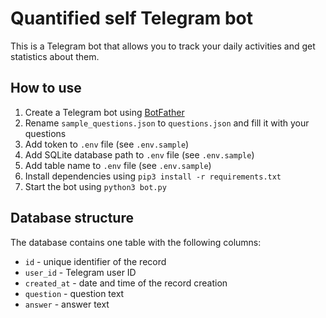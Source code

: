 # Quantified self Telegram bot

This is a Telegram bot that allows you to track your daily activities and get statistics about them.

## How to use

1. Create a Telegram bot using [BotFather](https://t.me/botfather)
2. Rename `sample_questions.json` to `questions.json` and fill it with your questions
3. Add token to `.env` file (see `.env.sample`)
4. Add SQLite database path to `.env` file (see `.env.sample`)
5. Add table name to `.env` file (see `.env.sample`)
6. Install dependencies using `pip3 install -r requirements.txt`
7. Start the bot using `python3 bot.py`

## Database structure

The database contains one table with the following columns:

* `id` - unique identifier of the record
* `user_id` - Telegram user ID
* `created_at` - date and time of the record creation
* `question` - question text
* `answer` - answer text

